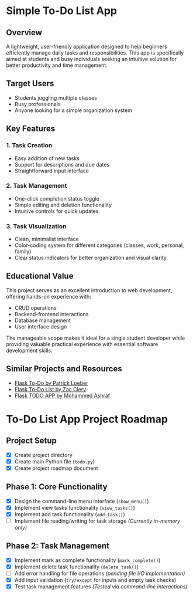 # Simple To-Do List App

## Overview
A lightweight, user-friendly application designed to help beginners efficiently manage daily tasks and responsibilities. This app is specifically aimed at students and busy individuals seeking an intuitive solution for better productivity and time management.

## Target Users
- Students juggling multiple classes
- Busy professionals
- Anyone looking for a simple organization system

## Key Features

### 1. Task Creation
- Easy addition of new tasks
- Support for descriptions and due dates
- Straightforward input interface

### 2. Task Management
- One-click completion status toggle
- Simple editing and deletion functionality
- Intuitive controls for quick updates

### 3. Task Visualization
- Clean, minimalist interface
- Color-coding system for different categories (classes, work, personal, family)
- Clear status indicators for better organization and visual clarity

## Educational Value
This project serves as an excellent introduction to web development, offering hands-on experience with:
- CRUD operations
- Backend-frontend interactions
- Database management
- User interface design

The manageable scope makes it ideal for a single student developer while providing valuable practical experience with essential software development skills.

## Similar Projects and Resources
- [Flask To-Do by Patrick Loeber](https://github.com/patrickloeber/flask-todo)
- [Flask To-Do List by Zac Clery](https://github.com/zacclery/Flask-ToDo-List)
- [Flask TODO APP by Mohammed Ashraf](https://github.com/mohammed97ashraf/Flask-TODO-APP)

# To-Do List App Project Roadmap

## Project Setup
- [x] Create project directory  
- [x] Create main Python file (`todo.py`)  
- [x] Create project roadmap document  

## Phase 1: Core Functionality
- [x] Design the command-line menu interface (`show_menu()`)  
- [x] Implement view tasks functionality (`view_tasks()`)  
- [x] Implement add task functionality (`add_task()`)  
- [ ] Implement file reading/writing for task storage *(Currently in-memory only)*

## Phase 2: Task Management
- [x] Implement mark as complete functionality (`mark_complete()`)  
- [x] Implement delete task functionality (`delete_task()`)  
- [ ] Add error handling for file operations *(pending file I/O implementation)*  
- [x] Add input validation (`try/except` for inputs and empty task checks)  
- [x] Test task management features *(Tested via command-line interactions)*